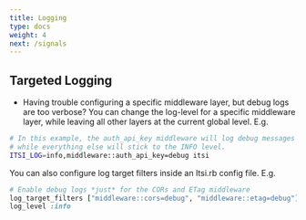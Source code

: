 ```yaml
---
title: Logging
type: docs
weight: 4
next: /signals
---
```


## Targeted Logging
* Having trouble configuring a specific middleware layer, but debug logs are too verbose? You can change the log-level for a specific middleware layer,
while leaving all other layers at the current global level.
E.g.

```bash
# In this example, the auth_api_key middleware will log debug messages
# while everything else will stick to the INFO level.
ITSI_LOG=info,middleware::auth_api_key=debug itsi
```

You can also configure log target filters inside an Itsi.rb config file. E.g.
```ruby {filename=Itsi.rb}
# Enable debug logs *just* for the CORs and ETag middleware
log_target_filters ["middleware::cors=debug", "middleware::etag=debug"]
log_level :info
```
